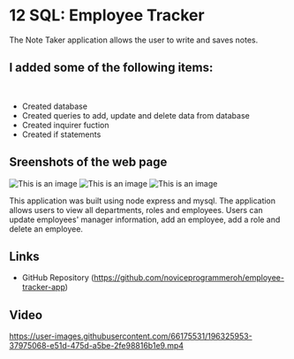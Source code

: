 # 12 SQL: Employee Tracker
The Note Taker application allows the user to write and saves notes.

## I added some of the following items: <br />
<br />

- Created database
- Created queries to add, update and delete data from database
- Created inquirer fuction
- Created if statements



## Sreenshots of the web page ##

![This is an image](./Assets/mainmenu.JPG)
![This is an image](./Assets/allroles.JPG)
![This is an image](./Assets/remove.jpg)

This application was built using node express and mysql. The application allows users to view all departments, roles and employees. Users can update employees' manager information, add an employee, add a role and delete an employee. 



## Links ##

- GitHub Repository
(https://github.com/noviceprogrammeroh/employee-tracker-app)



## Video ##


https://user-images.githubusercontent.com/66175531/196325953-37975068-e51d-475d-a5be-2fe98816b1e9.mp4



